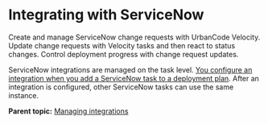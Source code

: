 # Integrating with ServiceNow

Create and manage ServiceNow change requests with UrbanCode Velocity. Update change requests with Velocity tasks and then react to status changes. Control deployment progress with change request updates.

ServiceNow integrations are managed on the task level. [You configure an integration when you add a ServiceNow task to a deployment plan](../../com.ibm.crelease.doc/topics/cr_taskType_serviceNow.md#). After an integration is configured, other ServiceNow tasks can use the same instance.

**Parent topic:** [Managing integrations](../topics/c_node_integrations.md)

